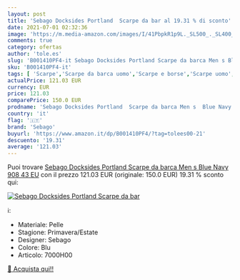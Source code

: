 ```yaml
---
layout: post
title: 'Sebago Docksides Portland  Scarpe da bar al 19.31 % di sconto'
date: 2021-07-01 02:32:36
image: 'https://m.media-amazon.com/images/I/41PbpkR1p9L._SL500_._SL400_.jpg'
comments: true
category: ofertas
author: 'tole.es'
slug: 'B001410PF4-it Sebago Docksides Portland Scarpe da barca Men s Blue Navy...'
sku: 'B001410PF4-it'
tags: [ 'Scarpe','Scarpe da barca uomo','Scarpe e borse','Scarpe uomo','sebago', ]
actualPrice: 121.03 EUR
currency: EUR
price: 121.03
comparePrice: 150.0 EUR
prodname: 'Sebago Docksides Portland  Scarpe da barca Men s  Blue Navy 908  43 EU'
country: 'it'
flag: '🇮🇹'
brand: 'Sebago'
buyurl: 'https://www.amazon.it/dp/B001410PF4/?tag=tolees00-21'
descuento: '19.31'
average: '121.03'
---
```


Puoi trovare [Sebago Docksides Portland  Scarpe da barca Men s  Blue Navy 908  43 EU](https://www.amazon.it/dp/B001410PF4/?tag=tolees00-21) con il prezzo 121.03 EUR (originale: 150.0 EUR) 19.31 % sconto qui:

[![Sebago Docksides Portland  Scarpe da bar](https://m.media-amazon.com/images/I/41PbpkR1p9L._SL500_._SL400_.jpg)](https://www.amazon.it/dp/B001410PF4/?tag=tolees00-21)

ℹ️:

- Materiale: Pelle
- Stagione: Primavera/Estate
- Designer: Sebago
- Colore: Blu
- Articolo: 7000H00

[🛒 Acquista qui!!](https://www.amazon.it/dp/B001410PF4/?tag=tolees00-21)
